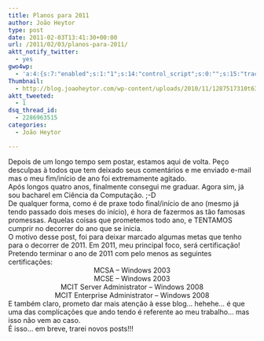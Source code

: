 ```yaml
---
title: Planos para 2011
author: João Heytor
type: post
date: 2011-02-03T13:41:30+00:00
url: /2011/02/03/planos-para-2011/
aktt_notify_twitter:
  - yes
gwo4wp:
  - 'a:4:{s:7:"enabled";s:1:"1";s:14:"control_script";s:0:"";s:15:"tracking_script";s:0:"";s:17:"conversion_script";s:0:"";}'
Thumbnail:
  - http://blog.joaoheytor.com/wp-content/uploads/2010/11/1287517310t63U41.jpg
aktt_tweeted:
  - 1
dsq_thread_id:
  - 2286963515
categories:
  - João Heytor

---
```

<p style="text-align: center">
  <div id="_mcePaste">
    Depois de um longo tempo sem postar, estamos aqui de volta. Peço desculpas à todos que tem deixado seus comentários e me enviado e-mail mas o meu fim/início de ano foi extremamente agitado.
  </div>
  
  <div id="_mcePaste">
    Após longos quatro anos, finalmente consegui me graduar. Agora sim, já sou bacharel em Ciência da Computação. ;-D
  </div>
  
  <div id="_mcePaste">
    De qualquer forma, como é de praxe todo final/início de ano (mesmo já tendo passado dois meses do início), é hora de fazermos as tão famosas promessas. Aquelas coisas que prometemos todo ano, e TENTAMOS cumprir no decorrer do ano que se inicia.
  </div>
  
  <div id="_mcePaste">
    O motivo desse post, foi para deixar marcado algumas metas que tenho para o decorrer de 2011. Em 2011, meu principal foco, será certificação! Pretendo terminar o ano de 2011 com pelo menos as seguintes certificações:
  </div>
  
  <div id="_mcePaste" style="text-align: center">
    MCSA – Windows 2003
  </div>
  
  <div id="_mcePaste" style="text-align: center">
    MCSE – Windows 2003
  </div>
  
  <div id="_mcePaste" style="text-align: center">
    MCIT Server Administrator – Windows 2008
  </div>
  
  <div id="_mcePaste" style="text-align: center">
    MCIT Enterprise Administrator – Windows 2008
  </div>
  
  <div style="text-align: center">
  </div>
  
  <div id="_mcePaste">
    E também claro, prometo dar mais atenção à esse blog&#8230; hehehe&#8230; é que uma das complicações que ando tendo é referente ao meu trabalho&#8230; mas isso não vem ao caso.
  </div>
  
  <div id="_mcePaste">
    É isso&#8230; em breve, trarei novos posts!!!
  </div>